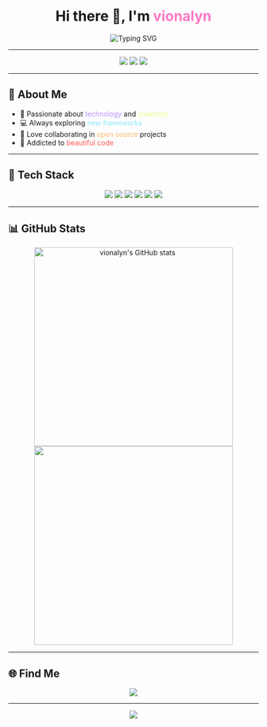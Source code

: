 <h1 align="center">
  Hi there 👋, I'm <span style="color:#ff79c6;">vionalyn</span>
</h1>

<p align="center">
  <img src="https://readme-typing-svg.demolab.com?font=Fira+Code&duration=2500&pause=1000&color=50FA7B&center=true&vCenter=true&width=435&lines=Welcome+to+my+GitHub!;Full+Stack+Developer;Open+Source+Enthusiast;Lifelong+Learner" alt="Typing SVG" />
</p>

---

<div align="center">
  <img src="https://img.shields.io/badge/Code%20with-%23FF79C6.svg?style=for-the-badge&logo=github&logoColor=white" />
  <img src="https://img.shields.io/badge/Open%20Source-%23F1FA8C.svg?style=for-the-badge&logo=github&logoColor=black" />
  <img src="https://img.shields.io/badge/Lifelong-Learner-%2350FA7B?style=for-the-badge" />
</div>

---

## 🦋 About Me

- 🌈 Passionate about <span style="color:#bd93f9;">technology</span> and <span style="color:#f1fa8c;">creativity</span>
- 💻 Always exploring <span style="color:#8be9fd;">new frameworks</span>
- 🤝 Love collaborating in <span style="color:#ffb86c;">open source</span> projects
- 🎨 Addicted to <span style="color:#ff5555;">beautiful code</span>

---

## 🚀 Tech Stack

<div align="center">
  <img src="https://img.shields.io/badge/Python-%233776AB.svg?style=flat-square&logo=python&logoColor=white" />
  <img src="https://img.shields.io/badge/JavaScript-%23F7DF1E.svg?style=flat-square&logo=javascript&logoColor=black" />
  <img src="https://img.shields.io/badge/React-%2361DAFB.svg?style=flat-square&logo=react&logoColor=black" />
  <img src="https://img.shields.io/badge/Node.js-%23339933.svg?style=flat-square&logo=node.js&logoColor=white" />
  <img src="https://img.shields.io/badge/HTML5-%23E34F26.svg?style=flat-square&logo=html5&logoColor=white" />
  <img src="https://img.shields.io/badge/CSS3-%231572B6.svg?style=flat-square&logo=css3&logoColor=white" />
</div>

---

## 📊 GitHub Stats

<div align="center">
  <img src="https://github-readme-stats.vercel.app/api?username=vionalyn&show_icons=true&theme=dracula&title_color=ff79c6&icon_color=8be9fd&text_color=f8f8f2&bg_color=282a36" alt="vionalyn's GitHub stats" width="400"/>
  <img src="https://github-readme-streak-stats.herokuapp.com/?user=vionalyn&theme=dracula&background=282a36&border=ff79c6&ring=bd93f9" width="400"/>
</div>

---

## 🌐 Find Me

<p align="center">
  <a href="https://github.com/vionalyn">
    <img src="https://img.shields.io/badge/GitHub-%23333333.svg?style=for-the-badge&logo=github&logoColor=white" />
  </a>
</p>

---

<p align="center">
  <img src="https://capsule-render.vercel.app/api?type=waving&color=gradient&height=120&section=footer"/>
</p>
